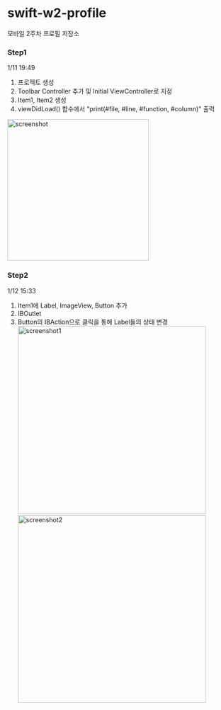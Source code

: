 # swift-w2-profile
모바일 2주차 프로필 저장소

### Step1
1/11 19:49
1. 프로젝트 생성
2. Toolbar Controller 추가 및 Initial ViewController로 지정
3. Item1, Item2 생성
4. viewDidLoad() 함수에서 "print(#file, #line, #function, #column)" 출력
<img width="319" alt="screenshot" src="https://user-images.githubusercontent.com/46565404/104172817-32b47d80-5448-11eb-9d41-d7bbc2885ff2.png">

### Step2
1/12 15:33
1. Item1에 Label, ImageView, Button 추가
2. IBOutlet
3. Button의 IBAction으로 클릭을 통해 Label들의 상태 변경 
<img width="424" alt="screenshot1" src="https://user-images.githubusercontent.com/46565404/104278550-2124b180-54ec-11eb-81c9-4b160a1289bb.png"><img width="424" alt="screenshot2" src="https://user-images.githubusercontent.com/46565404/104278665-4dd8c900-54ec-11eb-90df-06544ba887b6.png">

